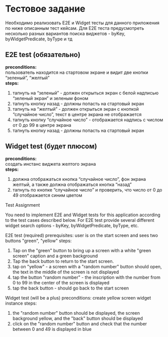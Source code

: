 # Тестовое задание

Необходимо реализовать E2E и Widget тесты для данного приложения по ниже описанным тест кейсам.
Для E2E теста предусмотреть несколько разных вариантов поиска виджетов - byKey, byWidgetPredicate, byType и тд

## E2E test (обязательно)
<b>preconditions:</b><br>
пользователь находится на стартовом экране и видит две кнопки “зеленый”, “желтый”<br>
<b>steps:</b>
1. тапнуть на “зеленый” - должен открыться экран с белой надписью “зеленый экран” и зеленым фоном
2. тапнуть кнопку назад - должны попасть на стартовый экран
3. тапнуть на “желтый” - должен открыться экран с кнопкой “случайное число”, текст в центре экрана не отображается
4. тапнуть кнопку “случайное число” - отображается надпись с числом от 0 до 99 в центре экрана
5. тапнуть кнопку назад - должны попасть на стартовый экран

## Widget test (будет плюсом)
<b>preconditions:</b><br>
создать инстанс виджета желтого экрана<br>
<b>steps:</b>
1. должна отображаться кнопка “случайное число”, фон экрана желтый, а также должна отображаться кнопка “назад”
2. тапнуть по кнопке “случайное число” и проверить, что число от 0 до 49 отображается синим цветом


Test Assignment

You need to implement E2E and Widget tests for this application according to the test cases described below.
For E2E test provide several different widget search options - byKey, byWidgetPredicate, byType, etc.

E2E test (required)
prerequisites:
user is on the start screen and sees two buttons "green", "yellow"
steps:
1. Tap on the "green" button to bring up a screen with a white "green screen" caption and a green background
2. Tap the back button to return to the start screen.
3. tap on "yellow" - a screen with a "random number" button should open, the text in the middle of the screen is not displayed
4. tap the button "random number" - the inscription with the number from 0 to 99 in the center of the screen is displayed
5. tap the back button - should go back to the start screen

Widget test (will be a plus)
preconditions:
create yellow screen widget instance
steps:
1. the "random number" button should be displayed, the screen background yellow, and the "back" button should be displayed
2. click on the "random number" button and check that the number between 0 and 49 is displayed in blue
